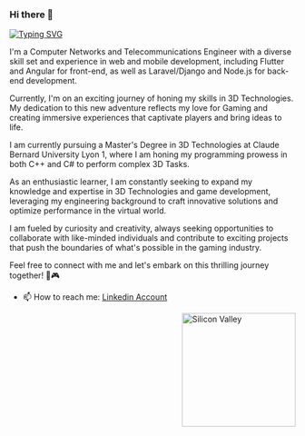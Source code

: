 ### Hi there 👋
[![Typing SVG](http://readme-typing-svg.herokuapp.com?font=Fira+Code&pause=1000&color=13F74D&width=435&lines=Computer+Science+Engineer;Msc+In+3D+Technologies;Game+Developer+Hobbyist)](https://git.io/typing-svg)

I'm a Computer Networks and Telecommunications Engineer with a diverse skill set and experience in web and mobile development, including Flutter and Angular for front-end, as well as Laravel/Django and Node.js for back-end development.

Currently, I'm on an exciting journey of honing my skills in 3D Technologies. My dedication to this new adventure reflects my love for Gaming and creating immersive experiences that captivate players and bring ideas to life.

I am currently pursuing a Master's Degree in 3D Technologies at Claude Bernard University Lyon 1, where I am honing my programming prowess in both C++ and C# to perform complex 3D Tasks.

As an enthusiastic learner, I am constantly seeking to expand my knowledge and expertise in 3D Technologies and game development, leveraging my engineering background to craft innovative solutions and optimize performance in the virtual world.

I am fueled by curiosity and creativity, always seeking opportunities to collaborate with like-minded individuals and contribute to exciting projects that push the boundaries of what's possible in the gaming industry.

Feel free to connect with me and let's embark on this thrilling journey together! 🚀🎮

- 📫 How to reach me: [Linkedin Account](https://www.linkedin.com/in/skander-zoghlami/)

<img alt="Silicon Valley" src="https://c.tenor.com/GfSX-u7VGM4AAAAM/coding.gif" align="right" width="200"/>
